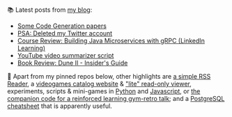 
📚 Latest posts from <a href="https://blog.kartones.net/">my blog</a>:

<!--START_SECTION:blogposts-->
* [Some Code Generation papers](https:&#x2F;&#x2F;blog.kartones.net&#x2F;post&#x2F;code-generation-papers&#x2F;)
* [PSA: Deleted my Twitter account](https:&#x2F;&#x2F;blog.kartones.net&#x2F;post&#x2F;deleted-my-twitter-account&#x2F;)
* [Course Review: Building Java Microservices with gRPC (LinkedIn Learning)](https:&#x2F;&#x2F;blog.kartones.net&#x2F;post&#x2F;course-review-java-microservices-with-grpc-linkedin-learning&#x2F;)
* [YouTube video summarizer script](https:&#x2F;&#x2F;blog.kartones.net&#x2F;post&#x2F;youtube-video-summarizer&#x2F;)
* [Book Review: Dune II - Insider&#39;s Guide](https:&#x2F;&#x2F;blog.kartones.net&#x2F;post&#x2F;book-review-dune-2-insiders-guide&#x2F;)
<!--END_SECTION:blogposts-->


📌 Apart from my pinned repos below, other highlights are [a simple RSS Reader](https://github.com/Kartones/pbrr#pbrr---pretty-basic-rss-reader), a [videogames catalog website](https://github.com/Kartones/finished-games#finished-games) & ["lite" read-only viewer](https://github.com/Kartones/fg-viewer#finished-games-viewer), experiments, scripts & mini-games in [Python](https://github.com/Kartones/python#python-assorted-code) and [Javascript](https://github.com/Kartones/JSAssorted#javascript-assorted-code), or [the companion code for a reinforced learning gym-retro talk](https://github.com/Kartones/mindcamp-x-gym-retro#mindcamp-x-gym-retro-talk-companion-code-and-images); and a [PostgreSQL cheatsheet](https://gist.github.com/Kartones/dd3ff5ec5ea238d4c546) that is apparently useful.

